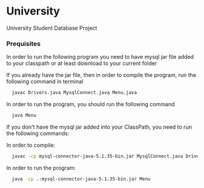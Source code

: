 # University

University Student Database Project

### Prequisites
In order to run the following program you need to have mysql jar file added to your classpath or at least download to your current folder

If you already have the jar file, then in order to compile the program, run the following command in terminal

```bash
  javac Drivers.java MysqlConnect.java Menu.java
```

In order to run the program, you should run the following command

```bash
  java Menu
```

If you don't have the mysql jar added into your ClassPath, you need to run the following commands:

In order to compile:

```bash
  javac -cp mysql-connector-java-5.1.35-bin.jar MysqlConnect.java Drivers.java Menu.java
```

In order to run the program:

```bash
  java -cp .:mysql-connector-java-5.1.35-bin.jar Menu
```



